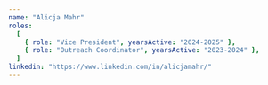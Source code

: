 ```yaml
---
name: "Alicja Mahr"
roles:
  [
    { role: "Vice President", yearsActive: "2024-2025" },
    { role: "Outreach Coordinator", yearsActive: "2023-2024" },
  ]
linkedin: "https://www.linkedin.com/in/alicjamahr/"
---
```

